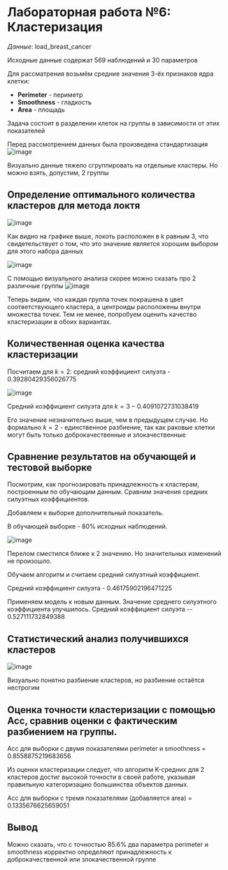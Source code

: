 # Лабораторная работа №6: Кластеризация

*Данные*: load_breast_cancer

Исходные данные содержат 569 наблюдений и 30 параметров

Для рассматрения возьмём средние значения 3-ёх признаков ядра клетки:
* **Perimeter** - периметр
* **Smoothness** - гладкость
* **Area** - площадь

Задача состоит в разделении клеток на группы в зависимости от этих показателей

Перед рассмотрением данных была произведена стандартизация
![image](https://user-images.githubusercontent.com/50529632/223804212-ef30be0f-7175-4280-9e79-703fc7157c6e.png)

Визуально данные тяжело сгруппировать на отдельные кластеры. Но можно взять, допустим, 2 группы

## Определение оптимального количества кластеров для метода локтя

![image](https://user-images.githubusercontent.com/50529632/223804262-2288de49-1f9b-46d3-96be-c4abc193c597.png)

Как видно на графике выше, локоть расположен в k равным 3, что свидетельствует о том, что это значение является хорошим выбором для этого набора данных

![image](https://user-images.githubusercontent.com/50529632/223804288-58302522-37db-4f2d-ab99-397f0a440beb.png)

С помощью визуального анализа скорее можно сказать про 2 различные группы
![image](https://user-images.githubusercontent.com/50529632/223804382-85b903e8-342a-46a0-8413-6af33722b559.png)

Теперь видим, что каждая группа точек покрашена в цвет соответствующего кластера, а центроиды расположены внутри множества точек. Тем не менее, попробуем оценить качество кластеризации в обоих вариантах.

## Количественная оценка качества кластеризации

Посчитаем для $k=2$: средний коэффициент силуэта - $0.39280429356026775$

![image](https://user-images.githubusercontent.com/50529632/223804429-420c7209-c33c-4cbf-a8a5-34ac45b12826.png)

Средний коэффициент силуэта для $k=3 - 0.4091072731038419$

Его значение незначительно выше, чем в предыдущем случае. Но формально $k=2$ - единственное разбиение, так как раковые клетки могут быть только доброкачественные и злокачественные

## Сравнение результатов на обучающей и тестовой выборке
Посмотрим, как прогнозировать принадлежность к кластерам, построенным по обучающим данным. Сравним значения средних силуэтных коэффициентов.

Добавляем к выборке дополнительный показатель.

В обучающей выборке - 80% исходных наблюдений.

![image](https://user-images.githubusercontent.com/50529632/223804470-5edff88e-2aa4-4e4e-9604-ec59ffa4e789.png)

Перелом сместился ближе к 2 значению. Но значительных изменений не произошло.

Обучаем алгоритм и считаем средний силуэтный коэффициент.

Средний коэффициент силуэта - $0.46175902196471225$

Применяем модель к новым данным. Значение среднего силуэтного коэффициента  улучшилось. Средний коэффициент силуэта --  $0.527111732849388$

## Статистический анализ получившихся кластеров

![image](https://user-images.githubusercontent.com/50529632/223804499-3f7db9f8-c328-4691-9ad6-3b5c906ebae9.png)

Визуально  понятно разбиение кластеров, но разбиение остаётся нестрогим

## Оценка точности кластеризации с помощью Acc, сравнив оценки с фактическим разбиением на группы.

Acc для выборки с двумя показателями perimeter и smoothness = $0.8558875219683656$

Из оценки кластеризации следует, что алгоритм K-средних для 2 кластеров достиг высокой точности в своей работе, указывая правильную категоризацию большинства объектов данных.

Acc для выборки с тремя показателями (добавляется area) = $0.1335676625659051$

## Вывод
Можно сказать, что с точностью 85.6% два параметра perimeter и smoothness корректно определяют принадлежность к доброкачественной или злокачественной группе
